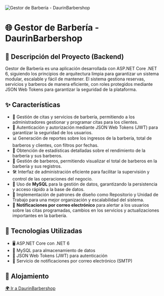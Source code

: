<img src='https://i.imgur.com/30uMsG9.png' alt="Gestor de Barbería - DaurinBarbershop"/>

<h1>🌐 Gestor de Barbería - DaurinBarbershop</h1>

<h2>🔧 Descripción del Proyecto (Backend)</h2>

<p>Gestor de Barbería es una aplicación desarrollada con ASP.NET Core .NET 6, siguiendo los principios de arquitectura limpia para garantizar un sistema modular, escalable y fácil de mantener. El sistema gestiona reservas, servicios y barberos de manera eficiente, con roles protegidos mediante JSON Web Tokens para garantizar la seguridad de la plataforma.</p>

<h2>✨ Características</h2>
<ul>
    <li>📅 Gestión de citas y servicios de barbería, permitiendo a los administradores gestionar y programar citas para los clientes.</li>
    <li>🔐 Autenticación y autorización mediante JSON Web Tokens (JWT) para garantizar la seguridad de los usuarios.</li>
    <li>📊 Generación de reportes sobre los ingresos de la barbería, total de barberos y clientes, con filtros por fechas.</li>
    <li>👥 Obtención de estadísticas detalladas sobre el rendimiento de la barbería y sus barberos.</li>
    <li>💼 Gestión de barberos, permitiendo visualizar el total de barberos en la barbería y sus registros.</li>
    <li>🛠 Interfaz de administración eficiente para facilitar la supervisión y control de las operaciones del negocio.</li>
    <li>💾 Uso de <strong>MySQL</strong> para la gestión de datos, garantizando la persistencia y acceso rápido a la base de datos.</li>
    <li>🧰 Implementación de patrones de diseño como Repositorio y Unidad de Trabajo para una mejor organización y escalabilidad del sistema.</li>
    <li>📧 <strong>Notificaciones por correo electrónico</strong> para alertar a los usuarios sobre las citas programadas, cambios en los servicios y actualizaciones importantes en la barbería.</li>
</ul>

<h2>🔌 Tecnologías Utilizadas</h2>
<ul>
    <li>🖥 ASP.NET Core con .NET 6</li>
    <li>💾 MySQL para almacenamiento de datos</li>
    <li>🔑 JSON Web Tokens (JWT) para autenticación</li>
    <li>📧 Servicio de notificaciones por correo electrónico (SMTP)</li>
</ul>

<h2>🚀 Alojamiento</h2>
<p><a href="https://daurinbarbershop.netlify.app" target="_blank">🌍 Ir a DaurinBarbershop</a></p>
